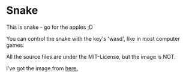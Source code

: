 # Snake
This is snake - go for the apples ;D

You can control the snake with the key's 'wasd', like in most computer games.

All the source files are under the MIT-License, but the image is NOT.

I've got the image from [here.](https://rembound.com/articles/creating-a-snake-game-tutorial-with-html5)
